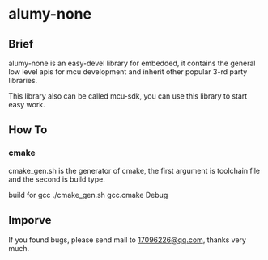 # alumy-none

## Brief

alumy-none is an easy-devel library for embedded, it contains the general low level apis for mcu development and inherit other popular 3-rd party libraries.


This library also can be called mcu-sdk, you can use this library to start easy work.

## How To
### cmake
cmake_gen.sh is the generator of cmake, the first argument is toolchain file and the second is build type.

build for gcc
./cmake_gen.sh gcc.cmake Debug

## Imporve
If you found bugs, please send mail to 17096226@qq.com, thanks very much.
